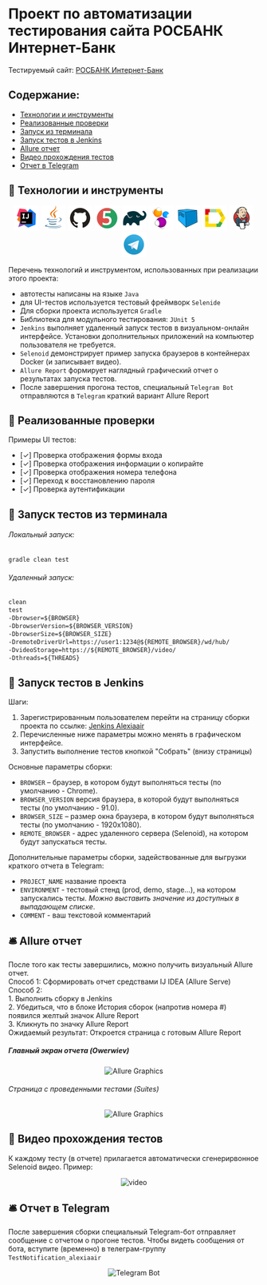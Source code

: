 # Проект по автоматизации тестирования сайта РОСБАНК Интернет-Банк
Тестируемый сайт: <a target="_blank" href="https://online.rosbank.ru/ibank/">РОСБАНК Интернет-Банк</a>

## Содержание:
- [Технологии и инструменты](#watermelon-технологии-и-инструменты)
- [Реализованные проверки](#watermelon-Реализованные-проверки)
- [Запуск из терминала](#watermelon-Запуск-тестов-из-терминала)
- [Запуск тестов в Jenkins](#watermelon-Запуск-тестов-в-Jenkins)
- [Allure отчет](#bellhop_bell-Allure-отчет)
- [Видео прохождения тестов](#watermelon-Видео-прохождения-тестов)
- [Отчет в Telegram](#bellhop_bell-Отчет-в-Telegram)

## :watermelon: Технологии и инструменты

<p align="center">
<a href="https://www.jetbrains.com/idea/"><img src="images/logo/Idea.svg" width="50" height="50"  alt="IDEA"/></a>
<a href="https://www.java.com/"><img src="images/logo/Java.svg" width="50" height="50"  alt="Java"/></a>
<a href="https://github.com/"><img src="images/logo/GitHub.svg" width="50" height="50"  alt="Github"/></a>
<a href="https://junit.org/junit5/"><img src="images/logo/Junit5.svg" width="50" height="50"  alt="JUnit 5"/></a>
<a href="https://gradle.org/"><img src="images/logo/Gradle.svg" width="50" height="50"  alt="Gradle"/></a>
<a href="https://selenide.org/"><img src="images/logo/Selenide.svg" width="50" height="50"  alt="Selenide"/></a>
<a href="https://aerokube.com/selenoid/"><img src="images/logo/Selenoid.svg" width="50" height="50"  alt="Selenoid"/></a>
<a href="https://github.com/allure-framework/allure2"><img src="images/logo/Allure.svg" width="50" height="50"  alt="Allure"/></a>
<a href="https://www.jenkins.io/"><img src="images/logo/Jenkins.svg" width="50" height="50"  alt="Jenkins"/></a>
<a href="https://www.хххх/"><img width="50" height="50"  alt="Telegram" src="images/logo/Telegram.svg"></a>
</p>

Перечень технологий и инструментом, использованных при реализации этого проекта:
- автотесты написаны на языке `Java`
- для UI-тестов используется тестовый фреймворк `Selenide`
- Для сборки проекта используется `Gradle`
- Библиотека для модульного тестирования: `JUnit 5`
- `Jenkins` выполняет удаленный запуск тестов в визуальном-онлайн интерфейсе. Установки дополнительных приложений на компьютер пользователя не требуется.
- `Selenoid` демонстрирует пример запуска браузеров в контейнерах Docker (и записывает видео).
- `Allure Report` формирует наглядный графический отчет о результатах  запуска тестов.
- После завершения прогона тестов, специальный `Telegram Bot` отправляются в `Telegram` краткий вариант Allure Report

## :watermelon: Реализованные проверки
Примеры UI тестов:
- [✓] Проверка отображения формы входа
- [✓] Проверка отображения информации о копирайте
- [✓] Проверка отображения номера телефона
- [✓] Переход к восстановлению пароля
- [✓] Проверка аутентификации

## :watermelon: Запуск тестов из терминала
###### Локальный запуск:
```
gradle clean test
```
###### Удаленный запуск:
```
clean
test
-Dbrowser=${BROWSER}
-DbrowserVersion=${BROWSER_VERSION}
-DbrowserSize=${BROWSER_SIZE}
-DremoteDriverUrl=https://user1:1234@${REMOTE_BROWSER}/wd/hub/
-DvideoStorage=https://${REMOTE_BROWSER}/video/
-Dthreads=${THREADS}
```

## :watermelon: Запуск тестов в Jenkins
Шаги:
1. Зарегистрированным пользователем перейти на страницу сборки проекта по ссылке: <a target="_blank" href="https://jenkins.autotests.cloud/job/011-alexiaair-hw15-rb/">Jenkins Alexiaair</a>
2. Перечисленные ниже параметры можно менять в графическом интерфейсе.
3. Запустить выполнение тестов кнопкой "Собрать" (внизу страницы)

Основные параметры сборки:
- `BROWSER` – браузер, в котором будут выполняться тесты (по умолчанию - Chrome).
- `BROWSER_VERSION` версия браузера, в которой будут выполняться тесты (по умолчанию - 91.0).
- `BROWSER_SIZE` – размер окна браузера, в котором будут выполняться тесты (по умолчанию - 1920x1080).
- `REMOTE_BROWSER` - адрес удаленного сервера (Selenoid), на котором будут запускаться тесты.

Дополнительные параметры сборки, задействованные для выгрузки краткого отчета в Telegram:
- `PROJECT_NAME`  название проекта
- `ENVIRONMENT` - тестовый стенд (prod, demo, stage...), на котором запускались тесты. <i>Можно выставить значение из доступных в выпадающем списке</i>.
- `COMMENT` - ваш текстовой комментарий

## :bellhop_bell: Allure отчет
После того как тесты завершились, можно получить визуальный Allure отчет.
<br>Способ 1: Сформировать отчет средствами IJ IDEA (Allure Serve)
<br>Способ 2:
<br>1. Выполнить сборку в Jenkins
<br>2. Убедиться, что в блоке История сборок (напротив номера #) появился желтый значок Allure Report
<br>3. Кликнуть по значку Allure Report
<br>Ожидаемый результат: Откроется страница с готовым Allure Report

##### Главный экран отчета (Owerwiev)
<p align="center">
<img title="Allure Graphics" src="D:\MAIN_FOLDER\git_repositories\qa-guru-11-15-rb\src\test\resources\images\allure_mian.png">
</p>

###### Страница с проведенными тестами (Suites)
<p align="center">
<img title="Allure Graphics" src="D:\MAIN_FOLDER\git_repositories\qa-guru-11-15-rb\src\test\resources\images\allure_tests.png">
</p>

## :watermelon: Видео прохождения тестов
К каждому тесту (в отчете) прилагается автоматически сгенерирвонное Selenoid видео. Пример:
<p align="center">
  <img title="Selenoid Video" src="D:\MAIN_FOLDER\git_repositories\qa-guru-11-15-rb\src\test\resources\images\video_test.gif" alt="video">
</p>

## :bellhop_bell: Отчет в Telegram
После завершения сборки специальный Telegram-бот отправляет сообщение с отчетом о прогоне тестов.
Чтобы видеть сообщения от бота, вступите (временно) в телеграм-группу `TestNotification_alexiaair`

<p align="center">
<img title="Telegram Bot" src="D:\MAIN_FOLDER\git_repositories\qa-guru-11-15-rb\src\test\resources\images\telegram.png">
</p>